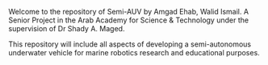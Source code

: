 Welcome to the repository of Semi-AUV by Amgad Ehab, Walid Ismail. A Senior Project in the Arab Academy for Science & Technology under the supervision of Dr Shady A. Maged.

This repository will include all aspects of developing a semi-autonomous underwater vehicle for marine robotics research and educational purposes.
